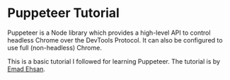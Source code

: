 Puppeteer Tutorial
==================

Puppeteer is a Node library which provides a high-level API to control headless Chrome over the DevTools Protocol. It can also be configured to use full (non-headless) Chrome.  

This is a basic tutorial I followed for learning Puppeteer. The tutorial is by [Emad Ehsan](https://github.com/emadehsan/thal).
